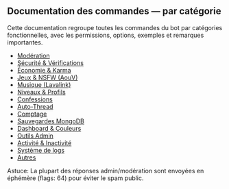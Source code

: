 ## Documentation des commandes — par catégorie

Cette documentation regroupe toutes les commandes du bot par catégories fonctionnelles, avec les permissions, options, exemples et remarques importantes.

- [Modération](./README-Moderation.md)
- [Sécurité & Vérifications](./README-Securite-Verifications.md)
- [Économie & Karma](./README-Economie-Karma.md)
- [Jeux & NSFW (AouV)](./README-Jeux-NSFW-AouV.md)
- [Musique (Lavalink)](./README-Musique.md)
- [Niveaux & Profils](./README-Niveaux-Profils.md)
- [Confessions](./README-Confessions.md)
- [Auto-Thread](./README-Autothread.md)
- [Comptage](./README-Comptage.md)
- [Sauvegardes MongoDB](./README-Sauvegardes-MongoDB.md)
- [Dashboard & Couleurs](./README-Dashboard-Couleurs.md)
- [Outils Admin](./README-Outils-Admin.md)
- [Activité & Inactivité](./README-Activite.md)
- [Système de logs](./README-Logs.md)
- [Autres](./README-Autres.md)

Astuce: La plupart des réponses admin/modération sont envoyées en éphémère (flags: 64) pour éviter le spam public.


